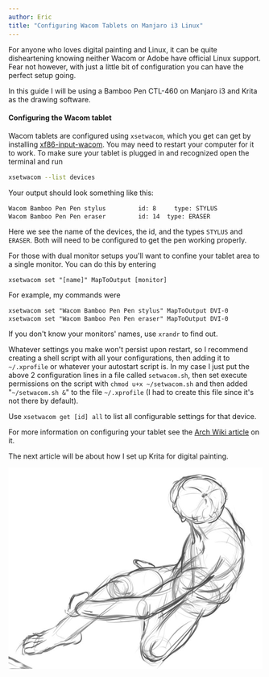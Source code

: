 ```yaml
---
author: Eric
title: "Configuring Wacom Tablets on Manjaro i3 Linux"
---
```

For anyone who loves digital painting and Linux, it can be quite disheartening knowing neither Wacom or Adobe have official Linux support. Fear not however, with just a little bit of configuration you can have the perfect setup going.

In this guide I will be using a Bamboo Pen CTL-460 on Manjaro i3 and Krita as the drawing software.
#### Configuring the Wacom tablet
Wacom tablets are configured using `xsetwacom`, which you get can get by installing [xf86-input-wacom](https://www.archlinux.org/packages/extra/x86_64/xf86-input-wacom/). You may need to restart your computer for it to work. To make sure your tablet is plugged in and recognized open the terminal and run
```bash
xsetwacom --list devices
```
Your output should look something like this:
```
Wacom Bamboo Pen Pen stylus     	id: 8	  type: STYLUS    
Wacom Bamboo Pen Pen eraser     	id: 14	type: ERASER  
```
Here we see the name of the devices, the id, and the types `STYLUS` and `ERASER`. Both will need to be configured to get the pen working properly.

For those with dual monitor setups you'll want to confine your tablet area to a single monitor. You can do this by entering
```
xsetwacom set "[name]" MapToOutput [monitor]
```
For example, my commands were
```
xsetwacom set "Wacom Bamboo Pen Pen stylus" MapToOutput DVI-0
xsetwacom set "Wacom Bamboo Pen Pen eraser" MapToOutput DVI-0
```
If you don't know your monitors' names, use `xrandr` to find out.

Whatever settings you make won't persist upon restart, so I recommend creating a shell script with all your configurations, then adding it to `~/.xprofile` or whatever your autostart script is. In my case I just put the above 2 configuration lines in a file called `setwacom.sh`, then set execute permissions on the script with `chmod u+x ~/setwacom.sh` and then added "`~/setwacom.sh &`" to the file `~/.xprofile` (I had to create this file since it's not there by default).

Use `xsetwacom get [id] all` to list all configurable settings for that device.

For more information on configuring your tablet see the [Arch Wiki article](https://wiki.archlinux.org/index.php/Wacom_tablet) on it.

The next article will be about how I set up Krita for digital painting.

[![Krita Drawing](/assets/images/drawing.png "Krita Drawing")](/assets/images/drawing.png)